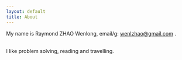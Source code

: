 ```yaml
---
layout: default
title: About
---
```

My name is Raymond ZHAO Wenlong, email/g: wenlzhao@gmail.com .  
<br>
  
I like problem solving, reading and travelling.  
